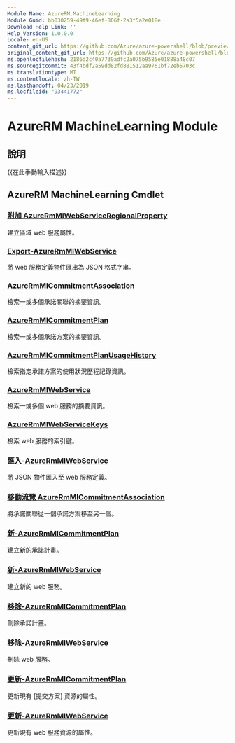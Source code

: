 ```yaml
---
Module Name: AzureRM.MachineLearning
Module Guid: bb030259-49f9-46ef-806f-2a3f5a2e018e
Download Help Link: ''
Help Version: 1.0.0.0
Locale: en-US
content_git_url: https://github.com/Azure/azure-powershell/blob/preview/src/ResourceManager/MachineLearning/Commands.MachineLearning/help/AzureRM.MachineLearning.md
original_content_git_url: https://github.com/Azure/azure-powershell/blob/preview/src/ResourceManager/MachineLearning/Commands.MachineLearning/help/AzureRM.MachineLearning.md
ms.openlocfilehash: 2186d2c40a7739adfc2a075b9585e01888a48c07
ms.sourcegitcommit: 43f4bdf2a59dd82fd881512aa9761bf72eb5703c
ms.translationtype: MT
ms.contentlocale: zh-TW
ms.lasthandoff: 04/23/2019
ms.locfileid: "93441772"
---
```

# AzureRM MachineLearning Module
## 說明
{{在此手動輸入描述}}

## AzureRM MachineLearning Cmdlet
### [附加 AzureRmMlWebServiceRegionalProperty](Add-AzureRmMlWebServiceRegionalProperty.md)
建立區域 web 服務屬性。

### [Export-AzureRmMlWebService](Export-AzureRmMlWebService.md)
將 web 服務定義物件匯出為 JSON 格式字串。

### [AzureRmMlCommitmentAssociation](Get-AzureRmMlCommitmentAssociation.md)
檢索一或多個承諾關聯的摘要資訊。

### [AzureRmMlCommitmentPlan](Get-AzureRmMlCommitmentPlan.md)
檢索一或多個承諾方案的摘要資訊。

### [AzureRmMlCommitmentPlanUsageHistory](Get-AzureRmMlCommitmentPlanUsageHistory.md)
檢索指定承諾方案的使用狀況歷程記錄資訊。

### [AzureRmMlWebService](Get-AzureRmMlWebService.md)
檢索一或多個 web 服務的摘要資訊。

### [AzureRmMlWebServiceKeys](Get-AzureRmMlWebServiceKeys.md)
檢索 web 服務的索引鍵。

### [匯入-AzureRmMlWebService](Import-AzureRmMlWebService.md)
將 JSON 物件匯入至 web 服務定義。

### [移動流覽 AzureRmMlCommitmentAssociation](Move-AzureRmMlCommitmentAssociation.md)
將承諾關聯從一個承諾方案移至另一個。

### [新-AzureRmMlCommitmentPlan](New-AzureRmMlCommitmentPlan.md)
建立新的承諾計畫。

### [新-AzureRmMlWebService](New-AzureRmMlWebService.md)
建立新的 web 服務。

### [移除-AzureRmMlCommitmentPlan](Remove-AzureRmMlCommitmentPlan.md)
刪除承諾計畫。

### [移除-AzureRmMlWebService](Remove-AzureRmMlWebService.md)
刪除 web 服務。

### [更新-AzureRmMlCommitmentPlan](Update-AzureRmMlCommitmentPlan.md)
更新現有 [提交方案] 資源的屬性。

### [更新-AzureRmMlWebService](Update-AzureRmMlWebService.md)
更新現有 web 服務資源的屬性。

